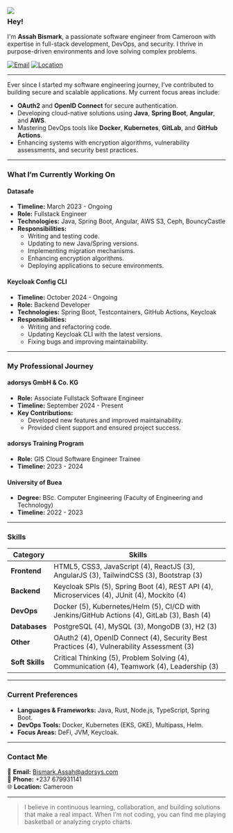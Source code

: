 <img align="left" src="https://orhun.dev/img/crow.png">

### Hey!

I'm **Assah Bismark**, a passionate software engineer from Cameroon with expertise in full-stack development, DevOps, and security. I thrive in purpose-driven environments and love solving complex problems.

[![Email](https://img.shields.io/badge/Email-Bismark.Assah%40adorsys.com-blue?style=flat-square)](mailto:Bismark.Assah@adorsys.com) [![Location](https://img.shields.io/badge/Location-Cameroon-green?style=flat-square)](#)

---

Ever since I started my software engineering journey, I’ve contributed to building secure and scalable applications. My current focus areas include:

- **OAuth2** and **OpenID Connect** for secure authentication.
- Developing cloud-native solutions using **Java**, **Spring Boot**, **Angular**, and **AWS**.
- Mastering DevOps tools like **Docker**, **Kubernetes**, **GitLab**, and **GitHub Actions**.
- Enhancing systems with encryption algorithms, vulnerability assessments, and security best practices.

---

### **What I’m Currently Working On**

#### **Datasafe**
- **Timeline:** March 2023 - Ongoing  
- **Role:** Fullstack Engineer  
- **Technologies:** Java, Spring Boot, Angular, AWS S3, Ceph, BouncyCastle  
- **Responsibilities:**
  - Writing and testing code.
  - Updating to new Java/Spring versions.
  - Implementing migration mechanisms.
  - Enhancing encryption algorithms.
  - Deploying applications to secure environments.

#### **Keycloak Config CLI**
- **Timeline:** October 2024 - Ongoing  
- **Role:** Backend Developer  
- **Technologies:** Spring Boot, Testcontainers, GitHub Actions, Keycloak  
- **Responsibilities:**
  - Writing and refactoring code.
  - Updating Keycloak CLI with the latest versions.
  - Fixing bugs and improving maintainability.

---

### **My Professional Journey**

#### **adorsys GmbH & Co. KG**
- **Role:** Associate Fullstack Software Engineer  
- **Timeline:** September 2024 - Present  
- **Key Contributions:**
  - Developed new features and improved maintainability.
  - Provided client support and ensured project success.

#### **adorsys Training Program**
- **Role:** GIS Cloud Software Engineer Trainee  
- **Timeline:** 2023 - 2024  

#### **University of Buea**
- **Degree:** BSc. Computer Engineering (Faculty of Engineering and Technology)  
- **Timeline:** 2022 - 2023  

---

### **Skills**

| **Category**            | **Skills**                                                                                           |
|--------------------------|------------------------------------------------------------------------------------------------------|
| **Frontend**            | HTML5, CSS3, JavaScript (4), ReactJS (3), AngularJS (3), TailwindCSS (3), Bootstrap (3)             |
| **Backend**             | Keycloak SPIs (5), Spring Boot (4), REST API (4), Microservices (4), JUnit (4), Mockito (4)          |
| **DevOps**              | Docker (5), Kubernetes/Helm (5), CI/CD with Jenkins/GitHub Actions (4), GitLab (3), Bash (4)         |
| **Databases**           | PostgreSQL (4), MySQL (3), MongoDB (3), H2 (3)                                                      |
| **Other**               | OAuth2 (4), OpenID Connect (4), Security Best Practices (4), Vulnerability Assessment (3)            |
| **Soft Skills**         | Critical Thinking (5), Problem Solving (4), Communication (4), Teamwork (4), Leadership (3)          |

---

### **Current Preferences**
- **Languages & Frameworks:** Java, Rust, Node.js, TypeScript, Spring Boot.
- **DevOps Tools:** Docker, Kubernetes (EKS, GKE), Multipass, Helm.
- **Focus Areas:** DeFi, JVM, Keycloak.

---

### **Contact Me**

📧 **Email:** [Bismark.Assah@adorsys.com](mailto:Bismark.Assah@adorsys.com)  
📱 **Phone:** +237 679931141  
🌐 **Location:** Cameroon  

---

> I believe in continuous learning, collaboration, and building solutions that make a real impact. When I’m not coding, you can find me playing basketball or analyzing crypto charts.
